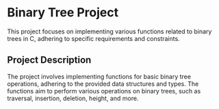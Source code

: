 # Binary Tree Project

This project focuses on implementing various functions related to binary trees in C, adhering to specific requirements and constraints.

## Project Description

The project involves implementing functions for basic binary tree operations, adhering to the provided data structures and types. The functions aim to perform various operations on binary trees, such as traversal, insertion, deletion, height, and more.

